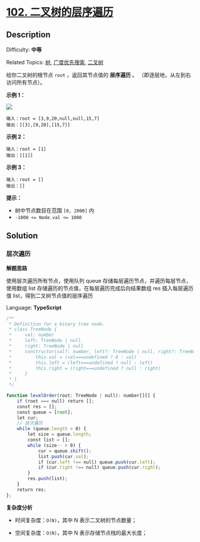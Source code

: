 # [102\. 二叉树的层序遍历](https://leetcode.cn/problems/binary-tree-level-order-traversal/)

## Description

Difficulty: **中等**  

Related Topics: [树](https://leetcode.cn/tag/tree/), [广度优先搜索](https://leetcode.cn/tag/breadth-first-search/), [二叉树](https://leetcode.cn/tag/binary-tree/)

给你二叉树的根节点 `root` ，返回其节点值的 **层序遍历** 。 （即逐层地，从左到右访问所有节点）。

**示例 1：**

![](https://assets.leetcode.com/uploads/2021/02/19/tree1.jpg)

```
输入：root = [3,9,20,null,null,15,7]
输出：[[3],[9,20],[15,7]]
```

**示例 2：**

```
输入：root = [1]
输出：[[1]]
```

**示例 3：**

```
输入：root = []
输出：[]
```

**提示：**

* 树中节点数目在范围 `[0, 2000]` 内
* `-1000 <= Node.val <= 1000`

## Solution

### 层次遍历

**解题思路**

使用层次遍历所有节点，使用队列 queue 存储每层遍历节点，并遍历每层节点，使用数组 list 存储遍历的节点值，在每层遍历完成后向结果数组 res 插入每层遍历值 list，得到二叉树节点值的层序遍历

Language: **TypeScript**

```typescript
/**
 * Definition for a binary tree node.
 * class TreeNode {
 *     val: number
 *     left: TreeNode | null
 *     right: TreeNode | null
 *     constructor(val?: number, left?: TreeNode | null, right?: TreeNode | null) {
 *         this.val = (val===undefined ? 0 : val)
 *         this.left = (left===undefined ? null : left)
 *         this.right = (right===undefined ? null : right)
 *     }
 * }
 */

function levelOrder(root: TreeNode | null): number[][] {
    if (root === null) return [];
    const res = [];
    const queue = [root];
    let cur;
    // 层次遍历
    while (queue.length > 0) {
        let size = queue.length;
        const list = [];
        while (size-- > 0) {
            cur = queue.shift();
            list.push(cur.val);
            if (cur.left !== null) queue.push(cur.left);
            if (cur.right !== null) queue.push(cur.right);
        }
        res.push(list);
    }
    return res;
};
```

**复杂度分析**

- 时间复杂度：`O(N)`，其中 N 表示二叉树的节点数量；

- 空间复杂度：`O(N)`，其中 N 表示存储节点栈的最大长度；


